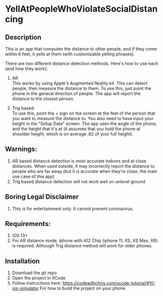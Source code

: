 # YellAtPeopleWhoViolateSocialDistancing

## Description

This is an app that computes the distance to other people, and if they come within 6 feet, it yells at them (with customizable yelling phrases).

There are two different distance detection methods. Here's how to use each (and how they work):
1. AR  
This works by using Apple's Augmented Reality kit. This can detect people, then measure the distance to them. To use this, just point the phone in the general direction of people. The app will report the distance to the closest person.

2. Trig based  
To use this, point the + sign on the screen at the feet of the person that you want to measure the distance to. You also need to have input your height in the "Setup Data" screen. The app uses the angle of the phone, and the height that it's at (it assumes that you hold the phone at shoulder height, which is on average .82 of your full height).

## Warnings:
1. AR based distance detection is most accurate indoors and at close distances. When used outside, it may incorrectly report the distance to people who are far away (but it is accurate when they're close, the main use case of this app)
2. Trig based distance detection will not work well on unlevel ground

## Boring Legal Disclaimer
1. This is for entertainment only. It cannot prevent coronavirus. 

## Requirements:
1. iOS 13+
2. For AR distance mode, iphone with A12 Chip (iphone 11, XS, XS Max, XR) is required. Although Trig distance method will work for older phones. 

## Installation
1. Download the git repo
2. Open the project in XCode
3. Follow instructions here: https://codewithchris.com/xcode-tutorial/#10-ios-simulator For how to build the project on your phone
